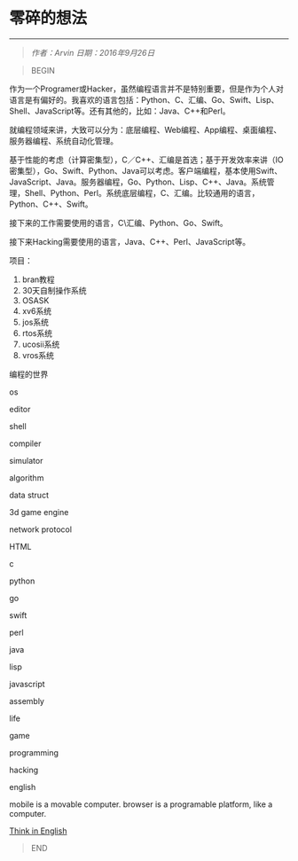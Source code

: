 # 零碎的想法
----------------

> *作者：Arvin 日期：2016年9月26日*

>BEGIN

作为一个Programer或Hacker，虽然编程语言并不是特别重要，但是作为个人对语言是有偏好的。我喜欢的语言包括：Python、C、汇编、Go、Swift、Lisp、Shell、JavaScript等。还有其他的，比如：Java、C++和Perl。

就编程领域来讲，大致可以分为：底层编程、Web编程、App编程、桌面编程、服务器编程、系统自动化管理。

基于性能的考虑（计算密集型），C／C++、汇编是首选；基于开发效率来讲（IO密集型），Go、Swift、Python、Java可以考虑。客户端编程，基本使用Swift、JavaScript、Java。服务器编程，Go、Python、Lisp、C++、Java。系统管理，Shell、Python、Perl。系统底层编程，C、汇编。比较通用的语言，Python、C++、Swift。

接下来的工作需要使用的语言，C\汇编、Python、Go、Swift。

接下来Hacking需要使用的语言，Java、C++、Perl、JavaScript等。

项目：
1. bran教程
2. 30天自制操作系统
3. OSASK
4. xv6系统
5. jos系统
6. rtos系统
7. ucosii系统
8. vros系统

编程的世界

os

editor

shell

compiler

simulator

algorithm

data struct

3d game engine

network protocol

HTML

c

python

go

swift

perl

java

lisp

javascript

assembly

life

game

programming 

hacking

english

mobile is a movable computer.
browser is a programable platform, like a computer.

[Think in English](https://www.zhihu.com/question/20147894)


>END

